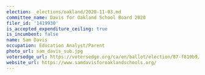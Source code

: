```yaml
---
election: _elections/oakland/2020-11-03.md
committee_name: Davis for Oakland School Board 2020
filer_id: '1419930'
is_accepted_expenditure_ceiling: true
is_incumbent: false
name: Sam Davis
occupation: Education Analyst/Parent
photo_url: sam_davis_sub.jpg
votersedge_url: https://votersedge.org/ca/en/ballot/election/87-f810b9/address/null/zip/94611/contests/contest/21295/candidate/151494?&cty=ca%2falm&date=2020-11-03
website_url: https://www.samdavisforoaklandschools.org/
---
```

